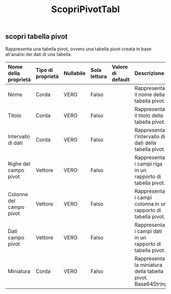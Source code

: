 ﻿---
title: ScopriPivotTabl
second_title: Aspose.Cells Cloud Documen
type: docs
url: /it/specification/model/discoverpivottable/
description: "Aspose.Cells Specifica del modello cloud: DiscoverPivotTable. Gestisci facilmente Excel e altri fogli di calcolo con funzionalità come apertura, generazione, modifica, divisione, unione, confronto e conversione"
kwords: Excel, Office, Foglio di calcolo, Cloud REST API, DiscoverPivotTable
weight: 50
---
## **scopri tabella pivot**

 Rappresenta una tabella pivot, ovvero una tabella pivot creata in base all'analisi dei dati di una tabella.

| Nome della proprietà| Tipo di proprietà| Nullabile| Sola lettura| Valore di default| Descrizione|
|:- |:- |:- |:- |:- |:- |
| Nome| Corda| VERO| Falso||Rappresenta il nome della tabella pivot.|
| Titolo| Corda| VERO| Falso|| Rappresenta il titolo della tabella pivot.|
| Intervallo di dati| Corda| VERO| Falso|| Rappresenta l'intervallo di dati della tabella pivot.|
| Righe del campo pivot|Vettore<Integer> | VERO| Falso|| Rappresenta i campi riga in un rapporto di tabella pivot.|
| Colonne del campo pivot|Vettore<Integer> | VERO| Falso|| Rappresenta i campi colonna in un rapporto di tabella pivot.|
| Dati campo pivot|Vettore<Integer> | VERO| Falso|| Rappresenta i campi dati in un rapporto di tabella pivot.|
|Miniatura| Corda| VERO| Falso|| Rappresenta la miniatura della tabella pivot. Base64String|

